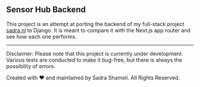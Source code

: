 ## Sensor Hub Backend

This project is an attempt at porting the backend of my full-stack project [sadra.nl](https://sadra.nl) to Django. It is meant to compare it with the Next.js app router and see how each one performs.

---

Disclaimer: Please note that this project is currently under development. Various tests are conducted to make it bug-free, but there is always the possibility of errors.

Created with ♥ and maintained by Sadra Shameli. All Rights Reserved.
